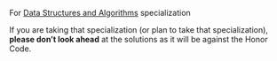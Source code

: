 For [Data Structures and Algorithms](https://www.coursera.org/specializations/algo) specialization

If you are taking that specialization (or plan to take that specialization), **please don’t look ahead** at the solutions as it will be against the Honor Code.
